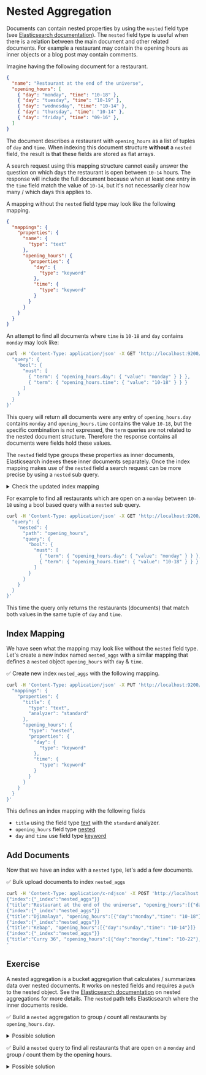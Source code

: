 # Nested Aggregation

Documents can contain nested properties by using the `nested` field type (see [Elasticsearch documentation](https://www.elastic.co/guide/en/elasticsearch/reference/current/nested.html)). The `nested` field type is useful when there is a relation between the main document and other related documents. For example a restaurant may contain the opening hours as inner objects or a blog post may contain comments.

Imagine having the following document for a restaurant.

```json
{
  "name": "Restaurant at the end of the universe",
  "opening_hours": [
    { "day": "monday", "time": "10-18" },
    { "day": "tuesday", "time": "10-19" },
    { "day": "wednesday", "time": "10-14" },
    { "day": "thursday", "time": "10-14" },
    { "day": "friday", "time": "09-16" },
  ]
}
```

The document describes a restaurant with `opening_hours` as a list of tuples of `day` and `time`.
When indexing this document structure **without** a `nested` field, the result is that these fields are stored as flat arrays.

A search request using this mapping structure cannot easily answer the question on which days the restaurant is open between `10-14` hours. The response will include the full document because when at least one entry in the `time` field match the value of `10-14`, but it's not necessarily clear how many / which days this applies to.

A mapping without the `nested` field type may look like the following mapping.

```json
{
  "mappings": {
    "properties": {
      "name": {
        "type": "text"
      },
      "opening_hours": {
        "properties": {
          "day": {
            "type": "keyword"
          },
          "time": {
            "type": "keyword"
          }
        }
      }
    }
  }
}
```

An attempt to find all documents where `time` is `10-18` and `day` contains `monday` may look like:

```bash
curl -H 'Content-Type: application/json' -X GET 'http://localhost:9200/nested_aggs/_search?pretty' -d '{
  "query": {
    "bool": {
      "must": [
        { "term": { "opening_hours.day": { "value": "monday" } } },
        { "term": { "opening_hours.time": { "value": "10-18" } } }
      ]
    }
  }
}'
```

This query will return all documents were any entry of `opening_hours.day` contains `monday` and `opening_hours.time` contains the value `10-18`, but the specific combination is not expressed, the `term` queries are not related to the nested document structure. Therefore the response contains all documents were fields hold these values.

The `nested` field type groups these properties as inner documents, Elasticsearch indexes these inner documents separately. Once the index mapping makes use of the `nested` field a search request can be more precise by using a `nested` sub query.

<details>
<summary>Check the updated index mapping</summary>

The updated mapping with a `nested` field type may look as follows.

```json
{
  "mappings": {
    "properties": {
      "name": {
        "type": "text"
      },
      "opening_hours": {
        "tytpe": "nested",
        "properties": {
          "day": {
            "type": "keyword"
          },
          "time": {
            "type": "keyword"
          }
        }
      }
    }
  }
}
```

This marks the `opening_hourss` field as a `nested` field.

</details>

For example to find all restaurants which are open on a `monday` between `10-18` using a bool based query with a `nested` sub query.

```bash
curl -H 'Content-Type: application/json' -X GET 'http://localhost:9200/nested_aggs/_search?pretty' -d '{
  "query": {
    "nested": {
      "path": "opening_hours",
      "query": {
        "bool": {
          "must": [
            { "term": { "opening_hours.day": { "value": "monday" } } },
            { "term": { "opening_hours.time": { "value": "10-18" } } }
          ]
        }
      }
    }
  }
}'
```

This time the query only returns the restaurants (documents) that match both values in the same tuple of `day` and `time`.


## Index Mapping

We have seen what the mapping may look like without the `nested` field type. Let's create a new index named `nested_aggs` with a similar mapping that defines a `nested` object `opening_hours` with `day` & `time`.

✅ Create new index `nested_aggs` with the following mapping.

```bash
curl -H 'Content-Type: application/json' -X PUT 'http://localhost:9200/nested_aggs' -d '{
  "mappings": {
    "properties": {
      "title": {
        "type": "text",
        "analyzer": "standard"
      },
      "opening_hours": {
        "type": "nested",
        "properties": {
          "day": {
            "type": "keyword"
          },
          "time": {
            "type": "keyword"
          }
        }
      }
    }
  }
}'
```

This defines an index mapping with the following fields

* `title` using the field type [text](https://www.elastic.co/guide/en/elasticsearch/reference/current/text.html) with the `standard` analyzer.
* `opening_hours` field type [nested](https://www.elastic.co/guide/en/elasticsearch/reference/current/nested.html)
* `day` and `time` use field type [keyword](https://www.elastic.co/guide/en/elasticsearch/reference/current/keyword.html)


## Add Documents

Now that we have an index with a `nested` type, let's add a few documents.

✅ Bulk upload documents to index `nested_aggs`

```bash
curl -H 'Content-Type: application/x-ndjson' -X POST 'http://localhost:9200/nested_aggs/_bulk' -d '
{"index":{"_index":"nested_aggs"}}
{"title":"Restaurant at the end of the universe", "opening_hours":[{"day":"monday","time":"10-18"},{"day":"wednesday","time":"10-18"}, {"day":"friday","time":"10-18"}]}
{"index":{"_index":"nested_aggs"}}
{"title":"Djimalaya", "opening_hours":[{"day":"monday","time": "10-18"}, {"day":"wednesday","time":"10-18"}, {"day":"friday","time":"10-18"}]}
{"index":{"_index":"nested_aggs"}}
{"title":"Kebap", "opening_hours":[{"day":"sunday","time": "10-14"}]}
{"index":{"_index":"nested_aggs"}}
{"title":"Curry 36", "opening_hours":[{"day":"monday","time": "10-22"},{"day":"tuesday","time": "10-18"},{"day":"thursday","time": "10-18"}]}
'
```


## Exercise

A nested aggregation is a bucket aggregation that calculates / summarizes data over nested documents.
It works on nested fields and requires a `path` to the nested object. See the [Elasticsearch documentation](https://www.elastic.co/guide/en/elasticsearch/reference/current/search-aggregations-bucket-nested-aggregation.html) on nested aggregations for more details.
The `nested` path tells Elasticsearch where the inner documents reside.

✅ Build a `nested` aggregation to group / count all restaurants by `opening_hours.day`.

<details>
<summary>Possible solution</summary>

This solution uses a `nested` aggregation.

```bash
curl -H 'Content-Type: application/json' -X GET 'http://localhost:9200/nested_aggs/_search?pretty' -d '{
  "size": 0,
  "aggs": {
    "open restaurants": {
      "nested": {
        "path": "opening_hours"
      },
      "aggs": {
        "by day": {
          "terms": {
            "field": "opening_hours.day"
          }
        }
      }
    }
  }
}'
```
</details>

✅ Build a `nested` query to find all restaurants that are open on a `monday` and group / count them by the opening hours.

<details>
<summary>Possible solution</summary>

This solution uses a bool based query with a `filter` clause to find all documents, then using a `terms` aggregation to group all restaurants by opening hours.

```bash
curl -H 'Content-Type: application/json' -X GET 'http://localhost:9200/nested_aggs/_search?pretty' -d '{
  "size": 0,
  "query": {
    "nested": {
      "path": "opening_hours",
      "query": {
        "bool": {
          "filter": {
            "term": {
              "opening_hours.day": {
                "value": "monday"
              }
            }
          }
        }
      }
    }
  },
  "aggs": {
    "open mondays": {
      "nested": {
        "path": "opening_hours"
      },
      "aggs": {
        "by time": {
          "terms": {
            "field": "opening_hours.time"
          }
        }
      }
    }
  }
}'
```
</details>
